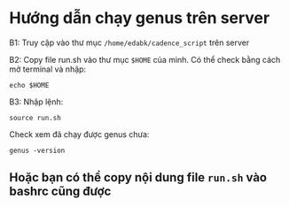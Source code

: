 # Hướng dẫn chạy genus trên server
B1: Truy cập vào thư mục `/home/edabk/cadence_script` trên server

B2: Copy file run.sh vào thư mục `$HOME` của mình. Có thể check bằng cách mở terminal và nhập:
```
echo $HOME
```
B3: Nhập lệnh: 
```
source run.sh
``` 
Check xem đã chạy được genus chưa:
```
genus -version
```
## Hoặc bạn có thể copy nội dung file `run.sh` vào bashrc cũng được

